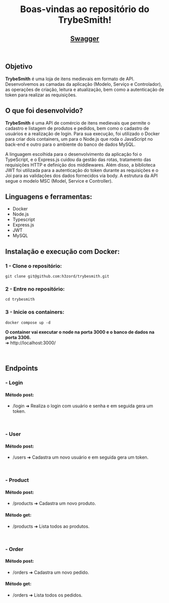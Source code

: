 <h1 align="center">Boas-vindas ao repositório do TrybeSmith!</h1>

<h2 align="center">
  <a href="https://trybesmith.up.railway.app/doc" target="_blank">
    Swagger
  </a>
</h2>
<br/>

## Objetivo

<strong>TrybeSmith</strong> é uma loja de itens medievais em formato de API. Desenvolvemos as camadas da aplicação (Modelo, Serviço e Controlador), as operações de criação, leitura e atualização, bem como a autenticação de token para realizar as requisições.

## O que foi desenvolvido?

<strong>TrybeSmith</strong> é uma API de comércio de itens medievais que permite o cadastro e listagem de produtos e pedidos, bem como o cadastro de usuários e a realização de login. Para sua execução, foi utilizado o Docker para criar dois containers, um para o Node.js que roda o JavaScript no back-end e outro para o ambiente do banco de dados MySQL.

A linguagem escolhida para o desenvolvimento da aplicação foi o TypeScript, e o Express.js cuidou da gestão das rotas, tratamento das requisições HTTP e definição dos middlewares. Além disso, a biblioteca JWT foi utilizada para a autenticação do token durante as requisições e o Joi para as validações dos dados fornecidos via body. A estrutura da API segue o modelo MSC (Model, Service e Controller).

## Linguagens e ferramentas:
- Docker
- Node.js
- Typescript
- Express.js
- JWT
- MySQL

## Instalação e execução com Docker:

### 1 - Clone o repositório:
```
git clone git@github.com:h3zord/trybesmith.git
```

### 2 - Entre no repositório:
```
cd trybesmith
```

### 3 - Inicie os containers:
```
docker compose up -d
```

<strong>O container vai executar o node na porta 3000 e o banco de dados na porta 3306.</strong>
<br/>
➜ http://localhost:3000/

<br/>

## Endpoints

### - Login
#### Método post:
- /login ➜ Realiza o login com usuário e senha e em seguida gera um token.

<br/>

### - User
#### Método post:
- /users ➜ Cadastra um novo usuário e em seguida gera um token.

<br/>

### - Product
#### Método post:
- /products ➜ Cadastra um novo produto.

#### Método get:
- /products ➜ Lista todos ao produtos.

<br/>

### - Order
#### Método post:
- /orders ➜ Cadastra um novo pedido.

#### Método get:
- /orders ➜ Lista todos os pedidos.

